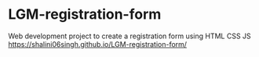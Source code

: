 # LGM-registration-form
Web development project to create a registration form using HTML CSS JS
https://shalini06singh.github.io/LGM-registration-form/
